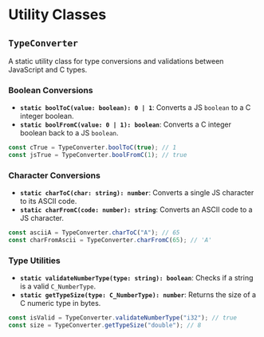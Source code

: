 # Utility Classes

## `TypeConverter`

A static utility class for type conversions and validations between JavaScript
and C types.

### Boolean Conversions

- **`static boolToC(value: boolean): 0 | 1`**: Converts a JS `boolean` to a C
  integer boolean.
- **`static boolFromC(value: 0 | 1): boolean`**: Converts a C integer boolean
  back to a JS `boolean`.

```typescript
const cTrue = TypeConverter.boolToC(true); // 1
const jsTrue = TypeConverter.boolFromC(1); // true
```

### Character Conversions

- **`static charToC(char: string): number`**: Converts a single JS character to
  its ASCII code.
- **`static charFromC(code: number): string`**: Converts an ASCII code to a JS
  character.

<!-- end list -->

```typescript
const asciiA = TypeConverter.charToC("A"); // 65
const charFromAscii = TypeConverter.charFromC(65); // 'A'
```

### Type Utilities

- **`static validateNumberType(type: string): boolean`**: Checks if a string is
  a valid `C_NumberType`.
- **`static getTypeSize(type: C_NumberType): number`**: Returns the size of a C
  numeric type in bytes.

<!-- end list -->

```typescript
const isValid = TypeConverter.validateNumberType("i32"); // true
const size = TypeConverter.getTypeSize("double"); // 8
```

